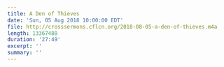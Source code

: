 ```yaml
---
title: A Den of Thieves
date: 'Sun, 05 Aug 2018 10:00:00 EDT'
file: http://crosssermons.cflcn.org/2018-08-05-a-den-of-thieves.m4a
length: 13367488
duration: '27:49'
excerpt: ''
summary: ''
---
```

